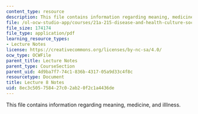 ```yaml
---
content_type: resource
description: This file contains information regarding meaning, medicine, and iIllness.
file: /ol-ocw-studio-app/courses/21a-215-disease-and-health-culture-society-and-ethics-spring-2012/8ec3c505758427c02ab20f2c1a4436de_MIT21A_215S12_lecture_08.pdf
file_size: 174174
file_type: application/pdf
learning_resource_types:
- Lecture Notes
license: https://creativecommons.org/licenses/by-nc-sa/4.0/
ocw_type: OCWFile
parent_title: Lecture Notes
parent_type: CourseSection
parent_uid: 4d9ba7f7-74c1-836b-4317-05a9d33c4f8c
resourcetype: Document
title: Lecture 8 Notes
uid: 8ec3c505-7584-27c0-2ab2-0f2c1a4436de
---
```

This file contains information regarding meaning, medicine, and iIllness.